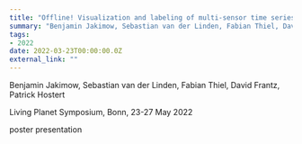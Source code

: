 ```yaml
---
title: "Offline! Visualization and labeling of multi-sensor time series in the field: the EO Time Series Viewer"
summary: "Benjamin Jakimow, Sebastian van der Linden, Fabian Thiel, David Frantz, Patrick Hostert @ Living Planet Symposium, Bonn, 23-27 May 2022"
tags:
- 2022
date: 2022-03-23T00:00:00.0Z
external_link: ""
---
```


Benjamin Jakimow, Sebastian van der Linden, Fabian Thiel, David Frantz, Patrick Hostert

Living Planet Symposium, Bonn, 23-27 May 2022

poster presentation
